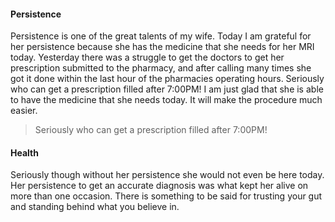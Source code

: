 #### Persistence

Persistence is one of the great talents of my wife. Today I am grateful for her persistence because she has the medicine that she needs for her MRI today. Yesterday there was a struggle to get the doctors to get her prescription submitted to the pharmacy, and after calling many times she got it done within the last hour of the pharmacies operating hours. Seriously who can get a prescription filled after 7:00PM! I am just glad that she is able to have the medicine that she needs today. It will make the procedure much easier.

> Seriously who can get a prescription filled after 7:00PM!

#### Health

Seriously though without her persistence she would not even be here today. Her persistence to get an accurate diagnosis was what kept her alive on more than one occasion. There is something to be said for trusting your gut and standing behind what you believe in.
